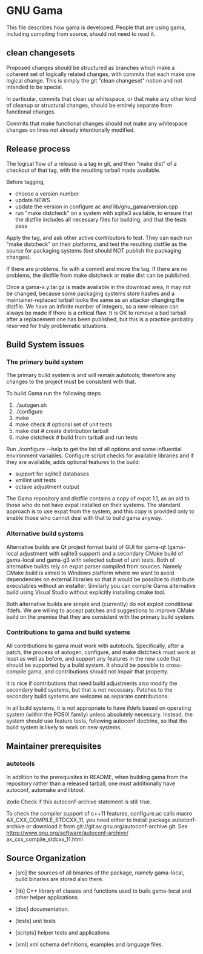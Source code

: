 # GNU Gama

This file describes how gama is developed.  People that are using
gama, including compiling from source, should not need to read it.


## clean changesets

Proposed changes should be structured as branches which make a
coherent set of logically related changes, with commits that each make
one logical change.  This is simply the git "clean changeset" notion
and not intended to be special.

In particular, commits that clean up whitespace, or that make any
other kind of cleanup or structural changes, should be entirely
separate from functional changes.

Commits that make functional changes should not make any whitespace
changes on lines not already intentionally modified.


## Release process

The logical flow of a release is a tag in git, and then "make dist" of
a checkout of that tag, with the resulting tarball made available.

Before tagging,
  - choose a version number
  - update NEWS
  - update the version in configure.ac and lib/gnu_gama/version.cpp
  - run "make distcheck" on a system with sqlite3 available, to ensure
    that the distfile includes all necessary files for building, and
    that the tests pass

Apply the tag, and ask other active contributors to test.  They can
each run "make distcheck" on their platforms, and test the resulting
distfile as the source for packaging systems (but should NOT publish
the packaging changes).

If there are problems, fix with a commit and move the tag.  If there
are no problems, the distfile from make distcheck or make dist can be
published.

Once a gama-x.y.tar.gz is made available in the download area, it may
not be changed, because some packaging systems store hashes and a
maintainer-replaced tarball looks the same as an attacker changing the
distfile.  We have an infinite number of integers, so a new release
can always be made if there is a critical flaw.  It is OK to remove a
bad tarball after a replacement one has been published, but this is a
practice probably reserved for truly problematic situations.

## Build System issues

### The primary build system

The primary build system is and will remain autotools; therefore any
changes to the project must be consistent with that.

To build Gama run the following steps

1. ./autogen.sh
2. ./configure
3. make
4. make check         # optional set of unit tests
5. make dist          # create distribution tarball
6. make distcheck     # build from tarball and run tests

Run ./configure --help to get the list of all options and some
influential environment variables. Configure script checks for
available libraries and if they are available, adds optional features
to the build:

* support for sqlite3 databases
* xmllint unit tests
* octave adjustment output

The Gama repository and distfile contains a copy of expat 1.1, as an
aid to those who do not have expat installed on their systems.  The
standard approach is to use expat from the system, and this copy is
provided only to enable those who cannot deal with that to build gama
anyway.


### Alternative build systems

Alternative builds are Qt project format build of GUI for gama-qt
(gama-local adjustment with sqlite3 support) and a secondary CMake
build of gama-local and gama-g3 with selected subset of unit
tests. Both of alternative builds rely on expat parser compiled from
sources. Namely CMake build is aimed to Windows platform where we want
to avoid dependencies on external libraries so that it would be
possible to distribute executables without an installer. Similarly you
can compile Gama alternative build using Visual Studio without
explicitly installing cmake tool.

Both alternative builds are simple and (currently) do not exploit
conditional ifdefs. We are willing to accept patches and suggestions to
improve CMake build on the premise that they are consistent with the
primary build system.


### Contributions to gama and build systems

All contributions to gama must work with autotools.  Specifically,
after a patch, the process of autogen, configure, and make distcheck
must work at least as well as before, and support any features in the
new code that should be supported by a build system.   It should be
possible to cross-compile gama, and contributions should not impair
that property.

It is nice if contributions that need build adjustments also modify
the secondary build systems, but that is not necessary.  Patches to
the secondary build systems are welcome as separate contributions.

In all build systems, it is not appropriate to have ifdefs based on
operating system (within the POSIX family) unless absolutely
necessary.  Instead, the system should use feature tests, following
autoconf doctrine, so that the build system is likely to work on new
systems.


## Maintainer prerequisites

### autotools

In addition to the prerequisites in README, when building gama from
the repository rather than a released tarball, one must additionally
have autoconf, automake and libtool.

\todo Check if this autoconf-archive statement is still true.

To check the compiler support of c++11 features, configure.ac calls
macro AX_CXX_COMPILE_STDCXX_11, you need either to install package
autoconf-archive or download it from
git://git.sv.gnu.org/autoconf-archive.git. See
https://www.gnu.org/software/autoconf-archive/
ax_cxx_compile_stdcxx_11.html


## Source Organization

   * [src] the sources of all binaries of the package, namely
           gama-local, build binaries are stored also there.

   * [lib] C++ library of classes and functions used to buils
           gama-local and other helper applications.

   * [doc] documentation.

   * [tests] unit tests

   * [scripts] helper tests and applications

   * [xml] xml schema definitions, examples and language files.
